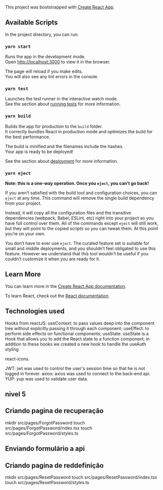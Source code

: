 This project was bootstrapped with [Create React App](https://github.com/facebook/create-react-app).

## Available Scripts

In the project directory, you can run:

### `yarn start`

Runs the app in the development mode.<br />
Open [http://localhost:3000](http://localhost:3000) to view it in the browser.

The page will reload if you make edits.<br />
You will also see any lint errors in the console.

### `yarn test`

Launches the test runner in the interactive watch mode.<br />
See the section about [running tests](https://facebook.github.io/create-react-app/docs/running-tests) for more information.

### `yarn build`

Builds the app for production to the `build` folder.<br />
It correctly bundles React in production mode and optimizes the build for the best performance.

The build is minified and the filenames include the hashes.<br />
Your app is ready to be deployed!

See the section about [deployment](https://facebook.github.io/create-react-app/docs/deployment) for more information.

### `yarn eject`

**Note: this is a one-way operation. Once you `eject`, you can’t go back!**

If you aren’t satisfied with the build tool and configuration choices, you can `eject` at any time. This command will remove the single build dependency from your project.

Instead, it will copy all the configuration files and the transitive dependencies (webpack, Babel, ESLint, etc) right into your project so you have full control over them. All of the commands except `eject` will still work, but they will point to the copied scripts so you can tweak them. At this point you’re on your own.

You don’t have to ever use `eject`. The curated feature set is suitable for small and middle deployments, and you shouldn’t feel obligated to use this feature. However we understand that this tool wouldn’t be useful if you couldn’t customize it when you are ready for it.

## Learn More

You can learn more in the [Create React App documentation](https://facebook.github.io/create-react-app/docs/getting-started).

To learn React, check out the [React documentation](https://reactjs.org/).


## Technologies used

Hooks from reactJS:
  useContext: to pass values deep into the component tree without explicitly passing it through each component;
  useEffect: to perform side effects on functional components;
  useState: useState is a Hook that allows you to add the React state to a function component;
  in addition to these hooks we created a new hook to handle the useAuth styling

react-icons.

JWT: jwt was used to control the user's session time so that he is not logged in forever.
axios: axios was used to connect to the back-end api.
YUP: yup was used to validate user data.


## nivel 5

## Criando pagina de recuperação

mkdir src/pages/ForgotPassword
touch src/pages/ForgotPassword/index.tsx
touch src/pages/ForgotPassword/styles.ts

## Enviando formulário a api

## Criando pagina de reddefinição

mkdir src/pages/ResetPassword
touch src/pages/ResetPassword/index.tsx
touch src/pages/ResetPassword/styles.ts


